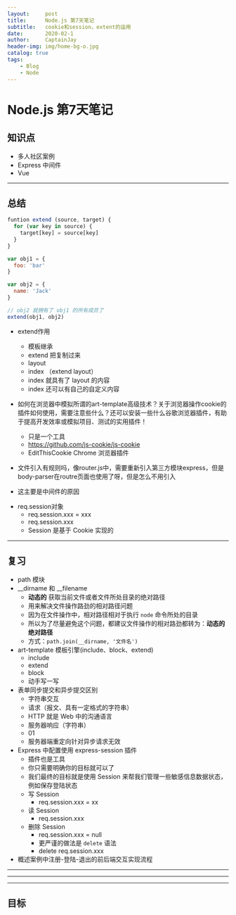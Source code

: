 ```yaml
---
layout:     post
title:      Node.js 第7天笔记
subtitle:   cookie和session，extent的运用
date:       2020-02-1
author:     CaptainJay
header-img: img/home-bg-o.jpg
catalog: true
tags:
    - Blog
    - Node
---
```


# Node.js 第7天笔记

## 知识点


  + 多人社区案例
  + Express 中间件
  + Vue

---

## 总结

```javascript
funtion extend (source, target) {
  for (var key in source) {
    target[key] = source[key]
  }
}

var obj1 = {
  foo: 'bar'
}

var obj2 = {
  name: 'Jack'
}

// obj2 就拥有了 obj1 的所有成员了
extend(obj1, obj2)
```


- extend作用
  + 模板继承
  + extend 把复制过来
  + layout
  + index （extend layout）
  + index 就具有了 layout 的内容
  + index 还可以有自己的自定义内容

- 如何在浏览器中模拟所谓的art-template高级技术？关于浏览器操作cookie的插件如何使用，需要注意些什么？还可以安装一些什么谷歌浏览器插件，有助于提高开发效率或模拟项目、测试的实用插件！
  + 只是一个工具
  + https://github.com/js-cookie/js-cookie
  + EditThisCookie Chrome 浏览器插件
-  文件引入有规则吗，像router.js中，需要重新引入第三方模块express，但是body-parser在routre页面也使用了呀，但是怎么不用引入
  +  这主要是中间件的原因
- req.session对象
  + req.session.xxx = xxx
  + req.session.xxx
  + Session 是基于 Cookie 实现的


---

## 复习

- path 模块
- __dirname 和 __filename
  + **动态的** 获取当前文件或者文件所处目录的绝对路径
  + 用来解决文件操作路劲的相对路径问题
  + 因为在文件操作中，相对路径相对于执行 `node` 命令所处的目录
  + 所以为了尽量避免这个问题，都建议文件操作的相对路劲都转为：**动态的绝对路径**
  + 方式：`path.join(__dirname, '文件名')`
- art-template 模板引擎(include、block、extend)
  + include
  + extend
  + block
  + 动手写一写
- 表单同步提交和异步提交区别
  + 字符串交互
  + 请求（报文、具有一定格式的字符串）
  + HTTP 就是 Web 中的沟通语言
  + 服务器响应（字符串）
  + 01
  + 服务器端重定向针对异步请求无效
- Express 中配置使用 express-session 插件
  + 插件也是工具
  + 你只需要明确你的目标就可以了
  + 我们最终的目标就是使用 Session 来帮我们管理一些敏感信息数据状态，例如保存登陆状态
  + 写 Session
    * req.session.xxx = xx
  + 读 Session
    * req.session.xxx
  + 删除 Session
    * req.session.xxx = null
    * 更严谨的做法是 `delete` 语法
    * delete req.session.xxx
- 概述案例中注册-登陆-退出的前后端交互实现流程

---

---

---

## 目标

